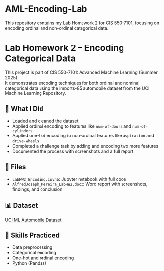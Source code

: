 # AML-Encoding-Lab
This repository contains my Lab Homework 2 for CIS 550-7101, focusing on encoding ordinal and non-ordinal categorical data.
# Lab Homework 2 – Encoding Categorical Data

This project is part of CIS 550-7101: Advanced Machine Learning (Summer 2025).  
It demonstrates encoding techniques for both ordinal and nominal categorical data using the imports-85 automobile dataset from the UCI Machine Learning Repository.

## 🧪 What I Did
- Loaded and cleaned the dataset
- Applied ordinal encoding to features like `num-of-doors` and `num-of-cylinders`
- Applied one-hot encoding to non-ordinal features like `aspiration` and `drive-wheels`
- Completed a challenge task by adding and encoding two more features
- Documented the process with screenshots and a full report

## 📁 Files
- `LabHW2_Encoding.ipynb`: Jupyter notebook with full code
- `AlfredJoseph_Pereira_LabHW2.docx`: Word report with screenshots, findings, and conclusion

## 📊 Dataset
[UCI ML Automobile Dataset](https://archive.ics.uci.edu/ml/datasets/automobile)

## 🧠 Skills Practiced
- Data preprocessing
- Categorical encoding
- One-hot and ordinal encoding
- Python (Pandas)
